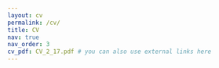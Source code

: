 ```yaml
---
layout: cv
permalink: /cv/
title: CV
nav: true
nav_order: 3
cv_pdf: CV_2_17.pdf # you can also use external links here
---
```

